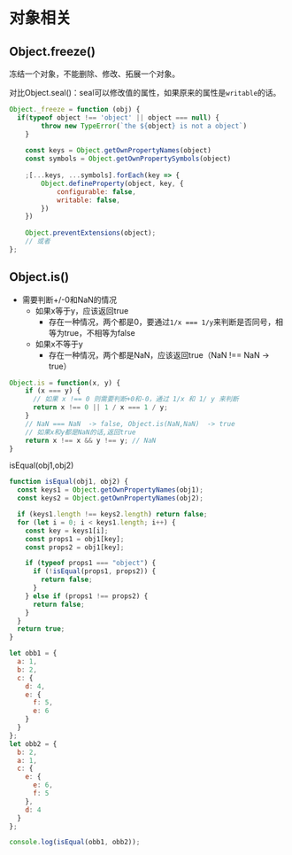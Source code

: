 # 对象相关

## Object.freeze()

冻结一个对象，不能删除、修改、拓展一个对象。

对比Object.seal()：seal可以修改值的属性，如果原来的属性是`writable`的话。

```js
Object._freeze = function (obj) {
  if(typeof object !== 'object' || object === null) {
        throw new TypeError(`the ${object} is not a object`)
    }
 
    const keys = Object.getOwnPropertyNames(object)
    const symbols = Object.getOwnPropertySymbols(object)
 
    ;[...keys, ...symbols].forEach(key => {
        Object.defineProperty(object, key, {
            configurable: false,
            writable: false,
        })
    })
 
    Object.preventExtensions(object);
    // 或者
};
```

## Object.is()

- 需要判断+/-0和NaN的情况
	- 如果x等于y，应该返回true
		- 存在一种情况，两个都是0，要通过`1/x === 1/y`来判断是否同号，相等为true，不相等为false
	- 如果x不等于y
		- 存在一种情况，两个都是NaN，应该返回true（NaN !== NaN -> true）

```js
Object.is = function(x, y) {
    if (x === y) { 
      // 如果 x !== 0 则需要判断+0和-0，通过 1/x 和 1/ y 来判断
      return x !== 0 || 1 / x === 1 / y;
    }
    // NaN === NaN  -> false, Object.is(NaN,NaN)  -> true
    // 如果x和y都是NaN的话,返回true
    return x !== x && y !== y; // NaN
}
```

isEqual(obj1,obj2)

```js
function isEqual(obj1, obj2) {
  const keys1 = Object.getOwnPropertyNames(obj1);
  const keys2 = Object.getOwnPropertyNames(obj2);

  if (keys1.length !== keys2.length) return false;
  for (let i = 0; i < keys1.length; i++) {
    const key = keys1[i];
    const props1 = obj1[key];
    const props2 = obj1[key];

    if (typeof props1 === "object") {
      if (!isEqual(props1, props2)) {
        return false;
      }
    } else if (props1 !== props2) {
      return false;
    }
  }
  return true;
}

let obb1 = {
  a: 1,
  b: 2,
  c: {
    d: 4,
    e: {
      f: 5,
      e: 6
    }
  }
};
let obb2 = {
  b: 2,
  a: 1,
  c: {
    e: {
      e: 6,
      f: 5
    },
    d: 4
  }
};

console.log(isEqual(obb1, obb2));
```